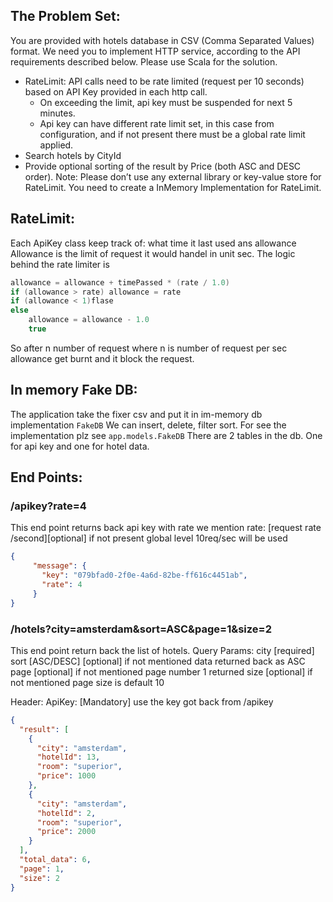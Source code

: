 
## The Problem Set:

You are provided with hotels database in CSV (Comma Separated Values) format.
We need you to implement HTTP service, according to the API requirements described below. Please use Scala for the solution.

  - RateLimit: API calls need to be rate limited (request per 10 seconds) based on API Key provided in each http call.
     - On exceeding the limit, api key must be suspended for next 5 minutes.
     - Api key can have different rate limit set, in this case from configuration, 
        and if not present there must be a global rate limit applied.
  - Search hotels by CityId
  - Provide optional sorting of the result by Price (both ASC and DESC order).
Note: Please don’t use any external library or key-value store for RateLimit. 
You need to create a InMemory Implementation for RateLimit.



## RateLimit:
Each ApiKey class keep track of: what time it last used ans allowance
Allowance is the limit of request it would handel in unit sec. 
The logic behind the rate limiter is
``` scala
allowance = allowance + timePassed * (rate / 1.0)
if (allowance > rate) allowance = rate
if (allowance < 1)flase
else 
    allowance = allowance - 1.0 
    true
```
So after n number of request where n is number of request per sec
allowance get burnt and it block the request.



## In memory Fake DB:
The application take the fixer csv and put it in im-memory db implementation ```FakeDB```
We can insert, delete, filter sort. For see the implementation plz see ```app.models.FakeDB```
There are 2 tables in the db. One for api key and one for hotel data.

## End Points:

### /apikey?rate=4
    
This end point returns back api key with rate we mention
rate: [request rate /second][optional] if not present global level 10req/sec will be used
   
```json
{
     "message": {
       "key": "079bfad0-2f0e-4a6d-82be-ff616c4451ab",
       "rate": 4
     }
}
```

### /hotels?city=amsterdam&sort=ASC&page=1&size=2

This end point return back the list of hotels.
Query Params:
city [required]
sort [ASC/DESC] [optional] if not mentioned data returned back as ASC
page [optional] if not mentioned page number 1 returned
size [optional] if not mentioned page size is default 10

Header:
ApiKey: [Mandatory] use the key got back from /apikey
 

```json
{
  "result": [
    {
      "city": "amsterdam",
      "hotelId": 13,
      "room": "superior",
      "price": 1000
    },
    {
      "city": "amsterdam",
      "hotelId": 2,
      "room": "superior",
      "price": 2000
    }
  ],
  "total_data": 6,
  "page": 1,
  "size": 2
}
```
